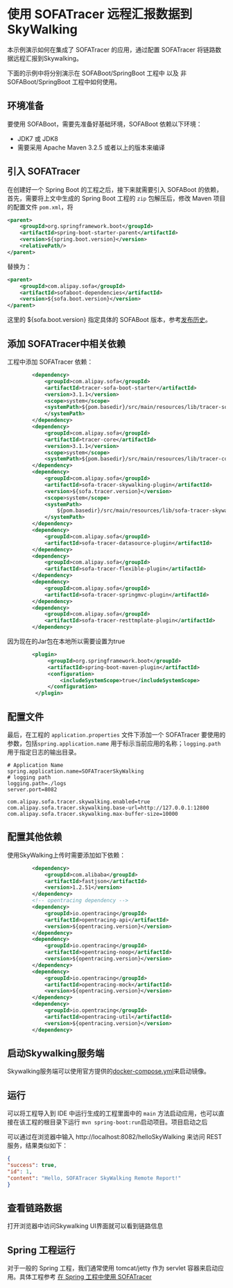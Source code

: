 # 使用 SOFATracer 远程汇报数据到 SkyWalking

本示例演示如何在集成了 SOFATracer 的应用，通过配置 SOFATracer 将链路数据远程汇报到Skywalking。

下面的示例中将分别演示在 SOFABoot/SpringBoot 工程中 以及 非 SOFABoot/SpringBoot 工程中如何使用。

## 环境准备

要使用 SOFABoot，需要先准备好基础环境，SOFABoot 依赖以下环境：
- JDK7 或 JDK8
- 需要采用 Apache Maven 3.2.5 或者以上的版本来编译

## 引入 SOFATracer

在创建好一个 Spring Boot 的工程之后，接下来就需要引入 SOFABoot 的依赖，首先，需要将上文中生成的 Spring Boot 工程的 `zip` 包解压后，修改 Maven 项目的配置文件 `pom.xml`，将

```xml
<parent>
    <groupId>org.springframework.boot</groupId>
    <artifactId>spring-boot-starter-parent</artifactId>
    <version>${spring.boot.version}</version>
    <relativePath/>
</parent>
```

替换为：

```xml
<parent>
    <groupId>com.alipay.sofa</groupId>
    <artifactId>sofaboot-dependencies</artifactId>
    <version>${sofa.boot.version}</version>
</parent>
```

这里的 ${sofa.boot.version} 指定具体的 SOFABoot 版本，参考[发布历史](https://github.com/alipay/sofa-build/releases)。

## 添加 SOFATracer中相关依赖

工程中添加 SOFATracer 依赖：

```xml
 		<dependency>
            <groupId>com.alipay.sofa</groupId>
            <artifactId>tracer-sofa-boot-starter</artifactId>
            <version>3.1.1</version>
            <scope>system</scope>
            <systemPath>${pom.basedir}/src/main/resources/lib/tracer-sofa-boot-starter-3.1.1.jar
            </systemPath>
        </dependency>
        <dependency>
            <groupId>com.alipay.sofa</groupId>
            <artifactId>tracer-core</artifactId>
            <version>3.1.1</version>
            <scope>system</scope>
            <systemPath>${pom.basedir}/src/main/resources/lib/tracer-core-3.1.1.jar</systemPath>
        </dependency>
        <dependency>
            <groupId>com.alipay.sofa</groupId>
            <artifactId>sofa-tracer-skywalking-plugin</artifactId>
            <version>${sofa.tracer.version}</version>
            <scope>system</scope>
            <systemPath>
                ${pom.basedir}/src/main/resources/lib/sofa-tracer-skywalking-plugin-3.1.1.jar
            </systemPath>
        </dependency>
        <dependency>
            <groupId>com.alipay.sofa</groupId>
            <artifactId>sofa-tracer-datasource-plugin</artifactId>
        </dependency>
        <dependency>
            <groupId>com.alipay.sofa</groupId>
            <artifactId>sofa-tracer-flexible-plugin</artifactId>
        </dependency>
        <dependency>
            <groupId>com.alipay.sofa</groupId>
            <artifactId>sofa-tracer-springmvc-plugin</artifactId>
        </dependency>
        <dependency>
            <groupId>com.alipay.sofa</groupId>
            <artifactId>sofa-tracer-resttmplate-plugin</artifactId>
        </dependency>
```

因为现在的Jar包在本地所以需要设置<includeSystemScope>为true

```xml
        <plugin>
             <groupId>org.springframework.boot</groupId>
             <artifactId>spring-boot-maven-plugin</artifactId>
             <configuration>
                 <includeSystemScope>true</includeSystemScope>
             </configuration>
         </plugin>
```

## 配置文件

最后，在工程的 `application.properties` 文件下添加一个 SOFATracer 要使用的参数，包括`spring.application.name` 用于标示当前应用的名称；`logging.path` 用于指定日志的输出目录。

```properties
# Application Name
spring.application.name=SOFATracerSkyWalking
# logging path
logging.path=./logs
server.port=8082

com.alipay.sofa.tracer.skywalking.enabled=true
com.alipay.sofa.tracer.skywalking.base-url=http://127.0.0.1:12800
com.alipay.sofa.tracer.skywalking.max-buffer-size=10000
```

## 配置其他依赖

使用SkyWalking上传时需要添加如下依赖：

```xml
   		<dependency>
            <groupId>com.alibaba</groupId>
            <artifactId>fastjson</artifactId>
            <version>1.2.51</version>
        </dependency>
        <!-- opentracing dependency -->
        <dependency>
            <groupId>io.opentracing</groupId>
            <artifactId>opentracing-api</artifactId>
            <version>${opentracing.version}</version>
        </dependency>
        <dependency>
            <groupId>io.opentracing</groupId>
            <artifactId>opentracing-noop</artifactId>
            <version>${opentracing.version}</version>
        </dependency>
        <dependency>
            <groupId>io.opentracing</groupId>
            <artifactId>opentracing-mock</artifactId>
            <version>${opentracing.version}</version>
        </dependency>
        <dependency>
            <groupId>io.opentracing</groupId>
            <artifactId>opentracing-util</artifactId>
            <version>${opentracing.version}</version>
        </dependency>
```

## 启动Skywalking服务端

Skywalking服务端可以使用官方提供的[docker-compose.yml](https://github.com/apache/skywalking/tree/master/docker)来启动镜像。

## 运行

可以将工程导入到 IDE 中运行生成的工程里面中的 `main` 方法启动应用，也可以直接在该工程的根目录下运行 `mvn spring-boot:run`启动项目。项目启动之后

可以通过在浏览器中输入 http://localhost:8082/helloSkyWalking 来访问 REST 服务，结果类似如下：

```json
{
"success": true,
"id": 1,
"content": "Hello, SOFATracer SkyWalking Remote Report!"
}
```

##  查看链路数据

打开浏览器中访问Skywalking UI界面就可以看到链路信息


## Spring 工程运行

对于一般的 Spring 工程，我们通常使用 tomcat/jetty 作为 servlet 容器来启动应用。具体工程参考 [在 Spring 工程中使用 SOFATracer](https://github.com/glmapper/tracer-zipkin-plugin-demo)

